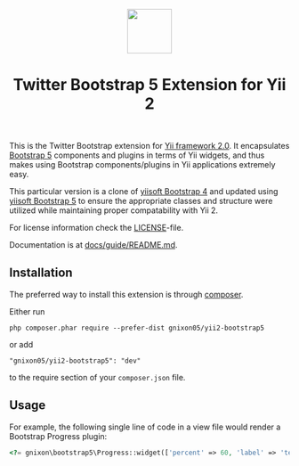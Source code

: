 <p align="center">
    <a href="http://getbootstrap.com/" target="_blank" rel="external">
        <img src="https://v4-alpha.getbootstrap.com/assets/brand/bootstrap-solid.svg" height="80px">
    </a>
    <h1 align="center">Twitter Bootstrap 5 Extension for Yii 2</h1>
    <br>
</p>

This is the Twitter Bootstrap extension for [Yii framework 2.0](http://www.yiiframework.com). It encapsulates [Bootstrap 5](http://getbootstrap.com/) components
and plugins in terms of Yii widgets, and thus makes using Bootstrap components/plugins
in Yii applications extremely easy.

This particular version is a clone of [yiisoft Bootstrap 4](https://github.com/yiisoft/yii2-bootstrap4) and updated using [yiisoft Bootstrap 5](https://github.com/yiisoft/yii-bootstrap5) to ensure the appropriate classes and structure were utilized while maintaining proper compatability with Yii 2.

For license information check the [LICENSE](LICENSE.md)-file.

Documentation is at [docs/guide/README.md](docs/guide/README.md).


Installation
------------

The preferred way to install this extension is through [composer](http://getcomposer.org/download/).

Either run

```
php composer.phar require --prefer-dist gnixon05/yii2-bootstrap5
```

or add

```
"gnixon05/yii2-bootstrap5": "dev"
```

to the require section of your `composer.json` file.

Usage
----

For example, the following
single line of code in a view file would render a Bootstrap Progress plugin:

```php
<?= gnixon\bootstrap5\Progress::widget(['percent' => 60, 'label' => 'test']) ?>
```
